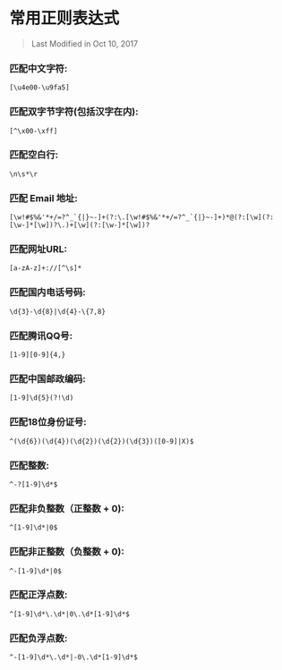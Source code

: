 # 常用正则表达式 #
> Last Modified in Oct 10, 2017

### 匹配中文字符:
    [\u4e00-\u9fa5]

### 匹配双字节字符(包括汉字在内): 
    [^\x00-\xff]

### 匹配空白行:
    \n\s*\r

### 匹配 Email 地址:
    [\w!#$%&'*+/=?^_`{|}~-]+(?:\.[\w!#$%&'*+/=?^_`{|}~-]+)*@(?:[\w](?:[\w-]*[\w])?\.)+[\w](?:[\w-]*[\w])?

### 匹配网址URL:
    [a-zA-z]+://[^\s]*

### 匹配国内电话号码:
    \d{3}-\d{8}|\d{4}-\{7,8}

### 匹配腾讯QQ号:
    [1-9][0-9]{4,}

### 匹配中国邮政编码:
    [1-9]\d{5}(?!\d)

### 匹配18位身份证号:
    ^(\d{6})(\d{4})(\d{2})(\d{2})(\d{3})([0-9]|X)$

### 匹配整数:
    ^-?[1-9]\d*$

### 匹配非负整数（正整数 + 0):
    ^[1-9]\d*|0$

### 匹配非正整数（负整数 + 0):
    ^-[1-9]\d*|0$

### 匹配正浮点数:
    ^[1-9]\d*\.\d*|0\.\d*[1-9]\d*$

### 匹配负浮点数:
    ^-[1-9]\d*\.\d*|-0\.\d*[1-9]\d*$